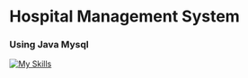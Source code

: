 <h1>Hospital Management System</h1>

<h3><p>Using Java Mysql</p></h3>

[![My Skills](https://skillicons.dev/icons?i=git,java,mysql)](https://skillicons.dev)

